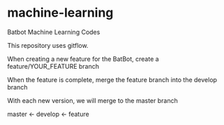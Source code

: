 # machine-learning
Batbot Machine Learning Codes

This repository uses gitflow. 

When creating a new feature for the BatBot, create a feature/YOUR_FEATURE branch

When the feature is complete, merge the feature branch into the develop branch

With each new version, we will merge to the master branch

master <- develop <- feature
